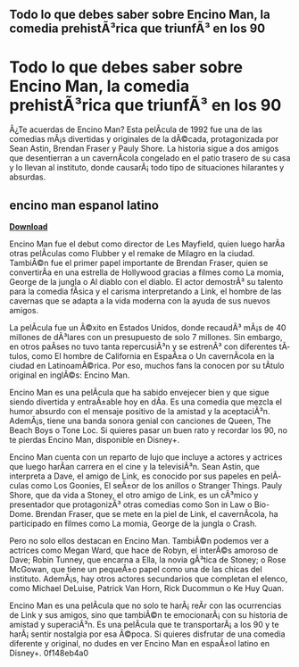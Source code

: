 ## Todo lo que debes saber sobre Encino Man, la comedia prehistÃ³rica que triunfÃ³ en los 90

  
# Todo lo que debes saber sobre Encino Man, la comedia prehistÃ³rica que triunfÃ³ en los 90
  
Â¿Te acuerdas de Encino Man? Esta pelÃ­cula de 1992 fue una de las comedias mÃ¡s divertidas y originales de la dÃ©cada, protagonizada por Sean Astin, Brendan Fraser y Pauly Shore. La historia sigue a dos amigos que desentierran a un cavernÃ­cola congelado en el patio trasero de su casa y lo llevan al instituto, donde causarÃ¡ todo tipo de situaciones hilarantes y absurdas.
 
## encino man espanol latino


[**Download**](https://climmulponorc.blogspot.com/?c=2tKGG0)

  
Encino Man fue el debut como director de Les Mayfield, quien luego harÃ­a otras pelÃ­culas como Flubber y el remake de Milagro en la ciudad. TambiÃ©n fue el primer papel importante de Brendan Fraser, quien se convertirÃ­a en una estrella de Hollywood gracias a filmes como La momia, George de la jungla o Al diablo con el diablo. El actor demostrÃ³ su talento para la comedia fÃ­sica y el carisma interpretando a Link, el hombre de las cavernas que se adapta a la vida moderna con la ayuda de sus nuevos amigos.
  
La pelÃ­cula fue un Ã©xito en Estados Unidos, donde recaudÃ³ mÃ¡s de 40 millones de dÃ³lares con un presupuesto de solo 7 millones. Sin embargo, en otros paÃ­ses no tuvo tanta repercusiÃ³n y se estrenÃ³ con diferentes tÃ­tulos, como El hombre de California en EspaÃ±a o Un cavernÃ­cola en la ciudad en LatinoamÃ©rica. Por eso, muchos fans la conocen por su tÃ­tulo original en inglÃ©s: Encino Man.
  
Encino Man es una pelÃ­cula que ha sabido envejecer bien y que sigue siendo divertida y entraÃ±able hoy en dÃ­a. Es una comedia que mezcla el humor absurdo con el mensaje positivo de la amistad y la aceptaciÃ³n. AdemÃ¡s, tiene una banda sonora genial con canciones de Queen, The Beach Boys o Tone Loc. Si quieres pasar un buen rato y recordar los 90, no te pierdas Encino Man, disponible en Disney+.
  
Encino Man cuenta con un reparto de lujo que incluye a actores y actrices que luego harÃ­an carrera en el cine y la televisiÃ³n. Sean Astin, que interpreta a Dave, el amigo de Link, es conocido por sus papeles en pelÃ­culas como Los Goonies, El seÃ±or de los anillos o Stranger Things. Pauly Shore, que da vida a Stoney, el otro amigo de Link, es un cÃ³mico y presentador que protagonizÃ³ otras comedias como Son in Law o Bio-Dome. Brendan Fraser, que se mete en la piel de Link, el cavernÃ­cola, ha participado en filmes como La momia, George de la jungla o Crash.
  
Pero no solo ellos destacan en Encino Man. TambiÃ©n podemos ver a actrices como Megan Ward, que hace de Robyn, el interÃ©s amoroso de Dave; Robin Tunney, que encarna a Ella, la novia gÃ³tica de Stoney; o Rose McGowan, que tiene un pequeÃ±o papel como una de las chicas del instituto. AdemÃ¡s, hay otros actores secundarios que completan el elenco, como Michael DeLuise, Patrick Van Horn, Rick Ducommun o Ke Huy Quan.
  
Encino Man es una pelÃ­cula que no solo te harÃ¡ reÃ­r con las ocurrencias de Link y sus amigos, sino que tambiÃ©n te emocionarÃ¡ con su historia de amistad y superaciÃ³n. Es una pelÃ­cula que te transportarÃ¡ a los 90 y te harÃ¡ sentir nostalgia por esa Ã©poca. Si quieres disfrutar de una comedia diferente y original, no dudes en ver Encino Man en espaÃ±ol latino en Disney+.
 0f148eb4a0

